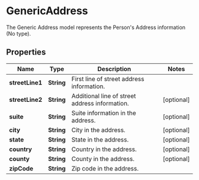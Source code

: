 

# GenericAddress

The Generic Address model represents the Person's Address information (No type).

## Properties

| Name | Type | Description | Notes |
|------------ | ------------- | ------------- | -------------|
|**streetLine1** | **String** | First line of street address information.              |  |
|**streetLine2** | **String** | Additional line of street address information.              |  [optional] |
|**suite** | **String** | Suite information in the address.              |  [optional] |
|**city** | **String** | City in the address.              |  [optional] |
|**state** | **String** | State in the address.              |  [optional] |
|**country** | **String** | Country in the address.              |  [optional] |
|**county** | **String** | County in the address.              |  [optional] |
|**zipCode** | **String** | Zip code in the address.              |  |



